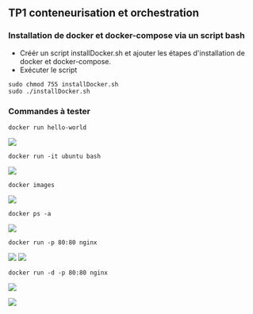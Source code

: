## TP1 conteneurisation et orchestration


### Installation de docker et docker-compose via un script bash
- Créér un script installDocker.sh et ajouter les étapes d'installation de docker et docker-compose.
- Exécuter le script
```
sudo chmod 755 installDocker.sh
sudo ./installDocker.sh
```

### Commandes à tester
```
docker run hello-world
```
![](https://i.imgur.com/6abfUSl.png)

```
docker run -it ubuntu bash
```
![](https://i.imgur.com/8svtVna.png)

```
docker images
```
![](https://i.imgur.com/1zZTurU.png)

```
docker ps -a
```
![](https://i.imgur.com/DklFqCT.png)

```
docker run -p 80:80 nginx
```
![](https://i.imgur.com/d5kDTV8.png)
![](https://i.imgur.com/S2kHuWu.png)

```
docker run -d -p 80:80 nginx
```
![](https://i.imgur.com/xSqxjst.png)

![](https://i.imgur.com/DOfL9aJ.png)